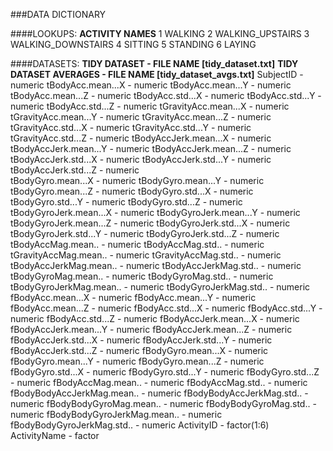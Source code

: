 ###DATA DICTIONARY

####LOOKUPS:
**ACTIVITY NAMES**
1 WALKING
2 WALKING_UPSTAIRS
3 WALKING_DOWNSTAIRS
4 SITTING
5 STANDING
6 LAYING


####DATASETS:
**TIDY DATASET - FILE NAME [tidy_dataset.txt]**
**TIDY DATASET AVERAGES - FILE NAME [tidy_dataset_avgs.txt]**
SubjectID - numeric
tBodyAcc.mean...X - numeric
tBodyAcc.mean...Y - numeric
tBodyAcc.mean...Z - numeric
tBodyAcc.std...X - numeric
tBodyAcc.std...Y - numeric
tBodyAcc.std...Z - numeric
tGravityAcc.mean...X - numeric
tGravityAcc.mean...Y - numeric
tGravityAcc.mean...Z - numeric
tGravityAcc.std...X - numeric
tGravityAcc.std...Y - numeric
tGravityAcc.std...Z - numeric
tBodyAccJerk.mean...X - numeric
tBodyAccJerk.mean...Y - numeric
tBodyAccJerk.mean...Z - numeric
tBodyAccJerk.std...X - numeric
tBodyAccJerk.std...Y - numeric
tBodyAccJerk.std...Z - numeric	
tBodyGyro.mean...X - numeric
tBodyGyro.mean...Y - numeric
tBodyGyro.mean...Z - numeric
tBodyGyro.std...X - numeric
tBodyGyro.std...Y - numeric
tBodyGyro.std...Z - numeric
tBodyGyroJerk.mean...X - numeric
tBodyGyroJerk.mean...Y	 - numeric
tBodyGyroJerk.mean...Z - numeric
tBodyGyroJerk.std...X - numeric
tBodyGyroJerk.std...Y - numeric
tBodyGyroJerk.std...Z - numeric
tBodyAccMag.mean.. - numeric
tBodyAccMag.std.. - numeric
tGravityAccMag.mean.. - numeric
tGravityAccMag.std.. - numeric
tBodyAccJerkMag.mean.. - numeric
tBodyAccJerkMag.std.. - numeric
tBodyGyroMag.mean.. - numeric
tBodyGyroMag.std.. - numeric
tBodyGyroJerkMag.mean.. - numeric
tBodyGyroJerkMag.std.. - numeric
fBodyAcc.mean...X - numeric
fBodyAcc.mean...Y - numeric
fBodyAcc.mean...Z - numeric
fBodyAcc.std...X - numeric
fBodyAcc.std...Y - numeric
fBodyAcc.std...Z - numeric
fBodyAccJerk.mean...X - numeric
fBodyAccJerk.mean...Y - numeric
fBodyAccJerk.mean...Z - numeric
fBodyAccJerk.std...X - numeric
fBodyAccJerk.std...Y - numeric
fBodyAccJerk.std...Z - numeric
fBodyGyro.mean...X - numeric
fBodyGyro.mean...Y - numeric
fBodyGyro.mean...Z - numeric
fBodyGyro.std...X - numeric
fBodyGyro.std...Y - numeric
fBodyGyro.std...Z - numeric
fBodyAccMag.mean.. - numeric
fBodyAccMag.std.. - numeric
fBodyBodyAccJerkMag.mean.. - numeric
fBodyBodyAccJerkMag.std.. - numeric
fBodyBodyGyroMag.mean.. - numeric
fBodyBodyGyroMag.std..	 - numeric
fBodyBodyGyroJerkMag.mean.. - numeric
fBodyBodyGyroJerkMag.std.. - numeric
ActivityID - factor(1:6)
ActivityName - factor


